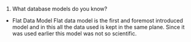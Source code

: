 1. What database models do you know?
  - Flat Data Model
      Flat data model is the first and foremost introduced model and in this all the data used is kept in the same plane.
      Since it was used earlier this model was not so scientific.
      
